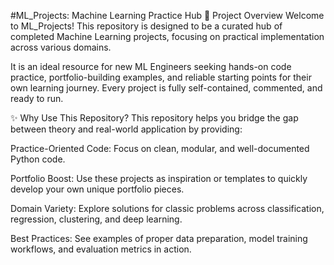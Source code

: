 #ML_Projects: Machine Learning Practice Hub
🚀 Project Overview
Welcome to ML_Projects! This repository is designed to be a curated hub of completed Machine Learning projects, focusing on practical implementation across various domains.

It is an ideal resource for new ML Engineers seeking hands-on code practice, portfolio-building examples, and reliable starting points for their own learning journey. Every project is fully self-contained, commented, and ready to run.

✨ Why Use This Repository?
This repository helps you bridge the gap between theory and real-world application by providing:

Practice-Oriented Code: Focus on clean, modular, and well-documented Python code.

Portfolio Boost: Use these projects as inspiration or templates to quickly develop your own unique portfolio pieces.

Domain Variety: Explore solutions for classic problems across classification, regression, clustering, and deep learning.

Best Practices: See examples of proper data preparation, model training workflows, and evaluation metrics in action.
